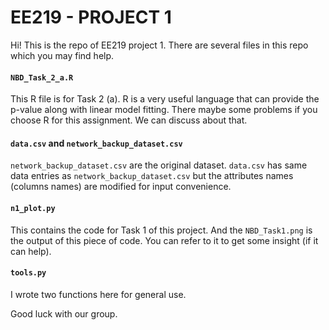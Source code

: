 EE219 - PROJECT 1
===

Hi! This is the repo of EE219 project 1. There are several files in this repo which you may find help.

#### `NBD_Task_2_a.R`

This R file is for Task 2 (a). R is a very useful language that can provide the p-value along with linear model fitting. There maybe some problems if you choose R for this assignment. We can discuss about that.

#### `data.csv` and `network_backup_dataset.csv`
 `network_backup_dataset.csv` are the original dataset. `data.csv` has same data entries as  `network_backup_dataset.csv` but the attributes names (columns names) are modified for input convenience.

#### `n1_plot.py`
This contains the code for Task 1 of this project. And the `NBD_Task1.png` is the output of this piece of code. You can refer to it to get some insight (if it can help).

#### `tools.py`
I wrote two functions here for general use.

Good luck with our group.
